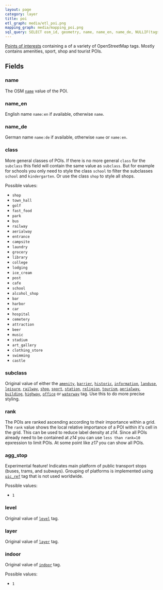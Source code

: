 ```yaml
---
layout: page
category: layer
title: poi
etl_graph: media/etl_poi.png
mapping_graph: media/mapping_poi.png
sql_query: SELECT osm_id, geometry, name, name_en, name_de, NULLIF(tags->'name_int', '') AS "name_int", NULLIF(tags->'name:latin', '') AS "name:latin", NULLIF(tags->'name:nonlatin', '') AS "name:nonlatin", class, subclass, agg_stop, layer, level, indoor, rank FROM layer_poi(ST_SetSRID('BOX3D(-20037508.34 -20037508.34, 20037508.34 20037508.34)'::box3d, 3857), 14, 1)
---
```

[Points of interests](http://wiki.openstreetmap.org/wiki/Points_of_interest) containing
a of a variety of OpenStreetMap tags. Mostly contains amenities, sport, shop and tourist POIs.

## Fields

### name

The OSM [`name`](http://wiki.openstreetmap.org/wiki/Key:name) value of the POI.

### name_en

English name `name:en` if available, otherwise `name`.

### name_de

German name `name:de` if available, otherwise `name` or `name:en`.

### class

More general classes of POIs. If there is no more general `class` for the `subclass`
this field will contain the same value as `subclass`.
But for example for schools you only need to style the class `school` to filter the subclasses `school`
and `kindergarten`. Or use the class `shop` to style all shops.

Possible values:

- `shop`
- `town_hall`
- `golf`
- `fast_food`
- `park`
- `bus`
- `railway`
- `aerialway`
- `entrance`
- `campsite`
- `laundry`
- `grocery`
- `library`
- `college`
- `lodging`
- `ice_cream`
- `post`
- `cafe`
- `school`
- `alcohol_shop`
- `bar`
- `harbor`
- `car`
- `hospital`
- `cemetery`
- `attraction`
- `beer`
- `music`
- `stadium`
- `art_gallery`
- `clothing_store`
- `swimming`
- `castle`


### subclass

Original value of either the
[`amenity`](http://wiki.openstreetmap.org/wiki/Key:amenity),
[`barrier`](http://wiki.openstreetmap.org/wiki/Key:barrier),
[`historic`](http://wiki.openstreetmap.org/wiki/Key:historic),
[`information`](http://wiki.openstreetmap.org/wiki/Key:information),
[`landuse`](http://wiki.openstreetmap.org/wiki/Key:landuse),
[`leisure`](http://wiki.openstreetmap.org/wiki/Key:leisure),
[`railway`](http://wiki.openstreetmap.org/wiki/Key:railway),
[`shop`](http://wiki.openstreetmap.org/wiki/Key:shop),
[`sport`](http://wiki.openstreetmap.org/wiki/Key:sport),
[`station`](http://wiki.openstreetmap.org/wiki/Key:station),
[`religion`](http://wiki.openstreetmap.org/wiki/Key:religion),
[`tourism`](http://wiki.openstreetmap.org/wiki/Key:tourism),
[`aerialway`](http://wiki.openstreetmap.org/wiki/Key:aerialway),
[`building`](http://wiki.openstreetmap.org/wiki/Key:building),
[`highway`](http://wiki.openstreetmap.org/wiki/Key:highway),
[`office`](https://wiki.openstreetmap.org/wiki/Key:office)
or [`waterway`](http://wiki.openstreetmap.org/wiki/Key:waterway)
tag.  Use this to do more precise styling.

### rank

The POIs are ranked ascending according to their importance within a grid. The `rank` value shows the
local relative importance of a POI within it's cell in the grid. This can be used to reduce label density at *z14*.
Since all POIs already need to be contained at *z14* you can use `less than rank=10` epxression to limit
POIs. At some point like *z17* you can show all POIs.

### agg_stop

Experimental feature! Indicates main platform of public transport
stops (buses, trams, and subways). Grouping of platforms is
implemented using
[`uic_ref`](http://wiki.openstreetmap.org/wiki/Key:uic_ref) tag that
 is not used worldwide.

Possible values:

- `1`


### level

Original value of [`level`](http://wiki.openstreetmap.org/wiki/Key:level) tag.

### layer

Original value of [`layer`](http://wiki.openstreetmap.org/wiki/Key:layer) tag.

### indoor

Original value of [`indoor`](http://wiki.openstreetmap.org/wiki/Key:indoor) tag.

Possible values:

- `1`





